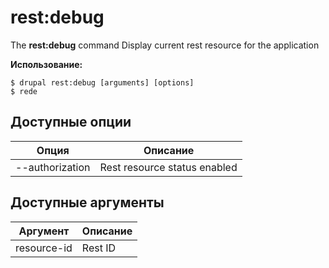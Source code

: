 # rest:debug
The **rest:debug** command Display current rest resource for the application

**Использование:**
```
$ drupal rest:debug [arguments] [options] 
$ rede  
```

## Доступные опции
Опция | Описание
-------|-------------
--authorization | Rest resource status enabled | disabled

## Доступные аргументы
Аргумент | Описание
---------|-------------
resource-id | Rest ID
